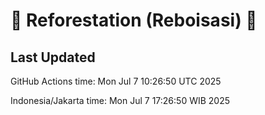 
# 🌳 Reforestation (Reboisasi) 🌲

## Last Updated

GitHub Actions time: Mon Jul  7 10:26:50 UTC 2025

Indonesia/Jakarta time: Mon Jul  7 17:26:50 WIB 2025
